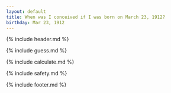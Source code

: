 ```yaml
---
layout: default
title: When was I conceived if I was born on March 23, 1912?
birthday: Mar 23, 1912
---
```


{% include header.md %}

{% include guess.md %}

{% include calculate.md %}

{% include safety.md %}

{% include footer.md %}



